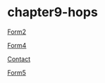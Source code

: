 # chapter9-hops
<p>
	<a href="form2.html">Form2</a>
</p>
<p>
	<a href="form4.html">Form4</a>
</p>
<p>
	<a href="form6.html">Contact</a>
</p>
<p>
	<a href="form5.html">Form5</a>
</p>
